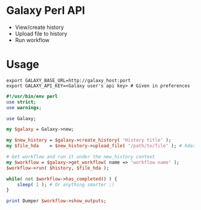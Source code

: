Galaxy Perl API
===============

* View/create history
* Upload file to history
* Run workflow

Usage
=====

```Shell
export GALAXY_BASE_URL=http://galaxy_host:port
export GALAXY_API_KEY=<Galaxy user's api key> # Given in preferences
```
```Perl
#!/usr/bin/env perl
use strict;
use warnings;

use Galaxy;

my $galaxy = Galaxy->new;

my $new_history = $galaxy->create_history( 'History title' );
my $file_hda    = $new_history->upload_file( '/path/to/file' ); # hda: History Dataset Association

# Get workflow and run it under the new_history context
my $workflow = $galaxy->get_workflow( name => 'workflow name' );
$workflow->run( $history, $file_hda );

while( not $workflow->has_completed() ) {
    sleep( 1 ); # Or anything smarter ;)
}

print Dumper $workflow->show_outputs;
```
